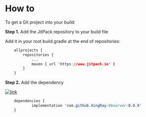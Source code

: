 # How to

To get a Git project into your build:

**Step 1.** Add the JitPack repository to your build file

Add it in your root build.gradle at the end of repositories:

```css
	allprojects {
		repositories {
			...
			maven { url 'https://www.jitpack.io' }
		}
	}
```

**Step 2.** Add the dependency

[![link](https://www.jitpack.io/v/XingRay/Observer.svg)](https://www.jitpack.io/#XingRay/Observer)



```css
	dependencies {
	        implementation 'com.github.XingRay:Observer:0.0.9'
	}
```


